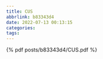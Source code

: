 ```yaml
---
title: CUS
abbrlink: b83343d4
date: 2022-07-13 00:13:15
categories:
tags:
---
```


{% pdf posts/b83343d4/CUS.pdf %}